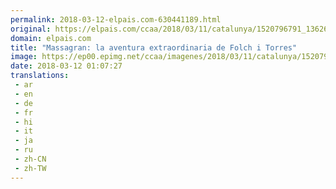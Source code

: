 ```yaml
---
permalink: 2018-03-12-elpais.com-630441189.html
original: https://elpais.com/ccaa/2018/03/11/catalunya/1520796791_136265.html#?ref=rss&format=simple&link=link
domain: elpais.com
title: "Massagran: la aventura extraordinaria de Folch i Torres"
image: https://ep00.epimg.net/ccaa/imagenes/2018/03/11/catalunya/1520796791_136265_1520797000_rrss_normal.jpg
date: 2018-03-12 01:07:27
translations: 
 - ar
 - en
 - de
 - fr
 - hi
 - it
 - ja
 - ru
 - zh-CN
 - zh-TW
---
```


